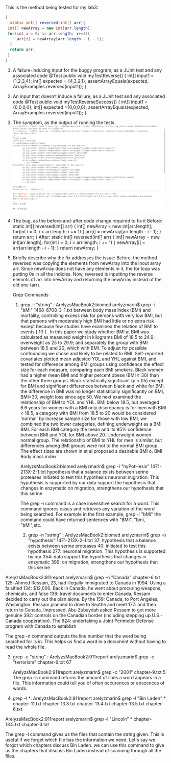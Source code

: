 This is the method being tested for my lab3:
```java
{
  static int[] reversed(int[] arr){
 int[] newArray = new int[arr.length];
 for(int i = 0; i< arr.length; i+=1){
     arr[i] = newArray[arr.length - i - 1];
  }
  return arr;
 }
}
```

 

1. A failure-inducing input for the buggy program, as a JUnit test and any associated code
      @Test
  public void myTestReverse() {
    int[] input1 = {1,2,3,4};
    int[] expected = {4,3,2,1};
    assertArrayEquals(expected, ArrayExamples.reversed(input1));
  }
   
2. An input that doesn’t induce a failure, as a JUnit test and any associated code
     @Test
  public void myTestReverseSuccess() {
    int[] input1 = {0,0,0,0};
    int[] expected ={0,0,0,0};
    assertArrayEquals(expected, ArrayExamples.reversed(input1));
  }

   
3. The symptom, as the output of running the tests
   ![Image](testFailed.png)
   ![Image](testSuccess.png)
   
4. The bug, as the before-and-after code change required to fix it
   Before:
   static int[] reversed(int[] arr) {
    int[] newArray = new int[arr.length];
    for(int i = 0; i < arr.length; i += 1) {
      arr[i] = newArray[arr.length - i - 1];
    }
    return arr;
  }
  After:
  static int[] reversed(int[] arr) {
    int[] newArray = new int[arr.length];
    for(int i = 0; i < arr.length; i += 1) {
      newArray[i] = arr[arr.length - i - 1];
    }
    return newArray;
   }
5. Briefly describe why the fix addresses the issue: Before, the method reversed was copying the elements from newArray into the inout array arr. Since newArray does not have any elements in it, the for loop was putting 0s in all the indicies.
   Now, reversed is inputting the reverse elemnts of arr into newArray and returning the newArray instead of the old one (arr).

   Grep Commands

   1. grep -i "string" <file-name>:
      ArelyzsMacBook2:biomed arelyzmarin$ grep -i "bMi" 1468-6708-3-1.txt
        between body mass index (BMI) and mortality, controlling
        excess risk for persons with very low BMI, but that persons
        with moderately high BMI had little or no extra risk except
        because few studies have examined the relation of BMI to
        events [ 10 ] . In this paper we study whether BMI at
          BMI was calculated as measured weight in kilograms
          BMI of 18.5 to 24.9; overweight as 25 to 29.9; and
          separately the group with BMI between 18.5 and 20, which
          with BMI. To adjust for possible confounding we chose
          and likely to be related to BMI. Self-reported covariates
          plotted mean adjusted YOL and YHL against BMI, and tested
          for difference among BMI groups using confidence
          the effect size for each measure, comparing each BMI
        smokers. Black women had a higher mean BMI and higher
        percent obese (BMI ≥ 30) than the other three groups. Black
        statistically significant (p <.05) except for BMI and
        significant differences between black and white for BMI,
        the difference in BMI was no longer statistically
        significantly on BMI, BMI>30, weight loss since age 50,
        We next examined the relationship of BMI to YOL and YHL.
        BMI below 18.5, but averaged 6.6 years for women with a BMI
        only discrepancy is for men with BMI < 18.5, a category
        with BMI from 18.5 to 20 would be considered 'normal' by
        increase sample size for those with low BMI, we combined
        the two lower categories, defining underweight as a BMI
        BMI. For each BMI category the mean and its 95% confidence
        between BMI and YOL for BMI above 20. Underweight women
        normal group. The relationship of BMI to YHL for men is
        similar, but differences among BMI groups were not
        to the normal BMI group. The effect sizes are shown in
          et al proposed a desirable BMI o. BMI Body mass index
      
      ArelyzsMacBook2:biomed arelyzmarin$ grep -i "hyPotHesis" 1471-213X-2-1.txt
        hypothesis that a balance exists between serine proteases
        initiated to test this hypothesis 
        neuronal migration. This hypothesis is supported by our
        data support the hypothesis that changes in enzymatic
        on migration, strengthens our hypothesis that this serine

      The grep -i command is a case insensitive search for a word. This command ignores cases and retrieves any variation of the word being searched.
      For example in the first example, grep -i "bMi" the command could have returned sentences with "BMI", "bmi, "bMi",etc.

      2. grep -n "string" <file-name>:
         ArelyzsMacBook2:biomed arelyzmarin$ grep -n  "hypothesis" 1471-213X-2-1.txt
37:        hypothesis that a balance exists between serine proteases
40:        initiated to test this hypothesis 
277:        neuronal migration. This hypothesis is supported by our
354:        data support the hypothesis that changes in enzymatic
399:        on migration, strengthens our hypothesis that this serine


ArelyzsMacBook2:911report arelyzmarin$ grep -n  "Canada" chapter-6.txt
125:            Ahmed Ressam, 23, had illegally immigrated to Canada in 1994. Using a falsified
134:                $12,000. Back in Canada, he went about procuring weapons, chemicals, and false
138:                travel documents to enter Canada, Ressam decided to carry out the plan alone. By the
159:                Canada, to Port Angeles, Washington. Ressam planned to drive to Seattle and meet
177:                and then return to Canada. Impressed, Abu Zubaydah asked Ressam to get more genuine
392:                controls on the Canadian border (including stepping up U.S.-Canada cooperation). The
624:                undertaking a Joint Perimeter Defense program with Canada to establish

The grep -n command outputs the line number that the word being searched for is in. 
This helps us find a word in a document without having to read the whole file.

3. grep -c "string" <file-name>:
   ArelyzsMacBook2:911report arelyzmarin$ grep -c "terrorism" chapter-6.txt
  67

   ArelyzsMacBook2:911report arelyzmarin$ grep -c "2001" chapter-9.txt
  5
The grep -c command returns the amount of lines a word appears in a file. This information could tell you of often occurences or abscences
of words.

4. grep -l <string> *:
   ArelyzsMacBook2:911report arelyzmarin$ grep -l "Bin Laden" *
chapter-11.txt
chapter-13.3.txt
chapter-13.4.txt
chapter-13.5.txt
chapter-6.txt

ArelyzsMacBook2:911report arelyzmarin$ grep -l "Lincoln" *
chapter-13.5.txt
chapter-3.txt

The grep -l command gives us the files that contain the string given. This is useful if we forget which file has the information we need.
Let's say we forgot which chapters discuss Bin Laden. we can use this command to give us the chapters that discuss Bin Laden instead of scanning
through all the files.
  

   


   
